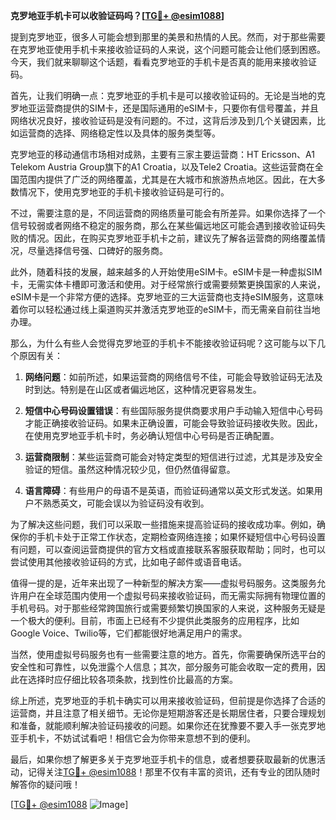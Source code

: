 **克罗地亚手机卡可以收验证码吗？[[TG💪+ @esim1088](https://t.me/s/esim1088)]**

提到克罗地亚，很多人可能会想到那里的美景和热情的人民。然而，对于那些需要在克罗地亚使用手机卡来接收验证码的人来说，这个问题可能会让他们感到困惑。今天，我们就来聊聊这个话题，看看克罗地亚的手机卡是否真的能用来接收验证码。

首先，让我们明确一点：克罗地亚的手机卡是可以接收验证码的。无论是当地的克罗地亚运营商提供的SIM卡，还是国际通用的eSIM卡，只要你有信号覆盖，并且网络状况良好，接收验证码是没有问题的。不过，这背后涉及到几个关键因素，比如运营商的选择、网络稳定性以及具体的服务类型等。

克罗地亚的移动通信市场相对成熟，主要有三家主要运营商：HT Ericsson、A1 Telekom Austria Group旗下的A1 Croatia，以及Tele2 Croatia。这些运营商在全国范围内提供了广泛的网络覆盖，尤其是在大城市和旅游热点地区。因此，在大多数情况下，使用克罗地亚的手机卡接收验证码是可行的。

不过，需要注意的是，不同运营商的网络质量可能会有所差异。如果你选择了一个信号较弱或者网络不稳定的服务商，那么在某些偏远地区可能会遇到接收验证码失败的情况。因此，在购买克罗地亚手机卡之前，建议先了解各运营商的网络覆盖情况，尽量选择信号强、口碑好的服务商。

此外，随着科技的发展，越来越多的人开始使用eSIM卡。eSIM卡是一种虚拟SIM卡，无需实体卡槽即可激活和使用。对于经常旅行或需要频繁更换国家的人来说，eSIM卡是一个非常方便的选择。克罗地亚的三大运营商也支持eSIM服务，这意味着你可以轻松通过线上渠道购买并激活克罗地亚的eSIM卡，而无需亲自前往当地办理。

那么，为什么有些人会觉得克罗地亚的手机卡不能接收验证码呢？这可能与以下几个原因有关：

1. **网络问题**：如前所述，如果运营商的网络信号不佳，可能会导致验证码无法及时到达。特别是在山区或者偏远地区，这种情况更容易发生。
   
2. **短信中心号码设置错误**：有些国际服务提供商要求用户手动输入短信中心号码才能正确接收验证码。如果未正确设置，可能会导致验证码接收失败。因此，在使用克罗地亚手机卡时，务必确认短信中心号码是否正确配置。

3. **运营商限制**：某些运营商可能会对特定类型的短信进行过滤，尤其是涉及安全验证的短信。虽然这种情况较少见，但仍然值得留意。

4. **语言障碍**：有些用户的母语不是英语，而验证码通常以英文形式发送。如果用户不熟悉英文，可能会误以为验证码没有收到。

为了解决这些问题，我们可以采取一些措施来提高验证码的接收成功率。例如，确保你的手机卡处于正常工作状态，定期检查网络连接；如果怀疑短信中心号码设置有问题，可以查阅运营商提供的官方文档或直接联系客服获取帮助；同时，也可以尝试使用其他接收验证码的方式，比如电子邮件或语音电话。

值得一提的是，近年来出现了一种新型的解决方案——虚拟号码服务。这类服务允许用户在全球范围内使用一个虚拟号码来接收验证码，而无需实际拥有物理位置的手机号码。对于那些经常跨国旅行或需要频繁切换国家的人来说，这种服务无疑是一个极大的便利。目前，市面上已经有不少提供此类服务的应用程序，比如Google Voice、Twilio等，它们都能很好地满足用户的需求。

当然，使用虚拟号码服务也有一些需要注意的地方。首先，你需要确保所选平台的安全性和可靠性，以免泄露个人信息；其次，部分服务可能会收取一定的费用，因此在选择时应仔细比较各项条款，找到性价比最高的方案。

综上所述，克罗地亚的手机卡确实可以用来接收验证码，但前提是你选择了合适的运营商，并且注意了相关细节。无论你是短期游客还是长期居住者，只要合理规划和准备，就能顺利解决验证码接收的问题。如果你还在犹豫要不要入手一张克罗地亚手机卡，不妨试试看吧！相信它会为你带来意想不到的便利。

最后，如果你想了解更多关于克罗地亚手机卡的信息，或者想要获取最新的优惠活动，记得关注[TG💪+ @esim1088](https://t.me/s/esim1088)！那里不仅有丰富的资讯，还有专业的团队随时解答你的疑问哦！

[[TG💪+ @esim1088](https://t.me/s/esim1088) ![Image](https://i.postimg.cc/4NQfJmqS/Snipaste-2025-05-13-00-14-12.png)]